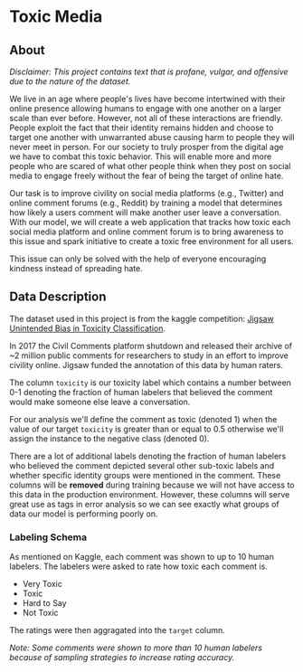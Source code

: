 # Toxic Media

## About

*Disclaimer: This project contains text that is profane, vulgar, and offensive due to the nature of the dataset.*

We live in an age where people's lives have become intertwined with their online presence allowing humans to engage with one another on a larger scale than ever before.  However, not all of these interactions are friendly.  People exploit the fact that their identity remains hidden and choose to target one another with unwarranted abuse causing harm to people they will never meet in person.  For our society to truly prosper from the digital age we have to combat this toxic behavior.  This will enable more and more people who are scared of what other people think when they post on social media to engage freely without the fear of being the target of online hate.  

Our task is to improve civility on social media platforms (e.g., Twitter) and online comment forums (e.g., Reddit) by training a model that determines how likely a users comment will make another user leave a conversation.  With our model, we will create a web application that tracks how toxic each social media platform and online comment forum is to bring awareness to this issue and spark initiative to create a toxic free environment for all users.  

This issue can only be solved with the help of everyone encouraging kindness instead of spreading hate.

## Data Description
The dataset used in this project is from the kaggle competition: [Jigsaw Unintended Bias in Toxicity Classification](https://www.kaggle.com/c/jigsaw-unintended-bias-in-toxicity-classification/data).

In 2017 the Civil Comments platform shutdown and released their archive of ~2 million public comments for researchers to study in an effort to improve civility online. Jigsaw funded the annotation of this data by human raters. 

The column `toxicity` is our toxicity label which contains a number between 0-1 denoting the fraction of human labelers that believed the comment would make someone else leave a conversation. 

For our analysis we'll define the comment as toxic (denoted 1) when the value of our target `toxicity` is greater than or equal to 0.5 otherwise we'll assign the instance to the negative class (denoted 0).

There are a lot of additional labels denoting the fraction of human labelers who believed the comment depicted several other sub-toxic labels and whether specific identity groups were mentioned in the comment. These columns will be **removed** during training because we will not have access to this data in the production environment.  However, these columns will serve great use as tags in error analysis
so we can see exactly what groups of data our model is performing poorly on.

### Labeling Schema
As mentioned on Kaggle, each comment was shown to up to 10 human labelers.  The labelers were asked to rate how toxic each comment is. 
* Very Toxic
* Toxic
* Hard to Say
* Not Toxic

The ratings were then aggragated into the `target` column.

*Note: Some comments were shown to more than 10 human labelers because of sampling strategies to increase rating accuracy.*